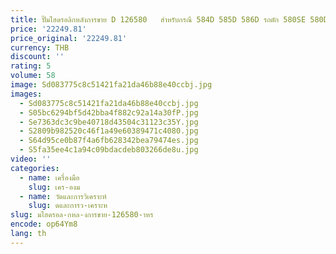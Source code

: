 ```yaml
---
title: ปั๊มไฮดรอลิกหลังการขาย D 126580   สําหรับกรณี 584D 585D 586D รถตัก 580SE 580D 580E 580SD
price: '22249.81'
price_original: '22249.81'
currency: THB
discount: ''
rating: 5
volume: 58
image: Sd083775c8c51421fa21da46b88e40ccbj.jpg
images:
  - Sd083775c8c51421fa21da46b88e40ccbj.jpg
  - S05bc6294bf5d42bba4f882c92a14a30fP.jpg
  - Se7363dc3c9be40718d43504c31123c35Y.jpg
  - S2809b982520c46f1a49e60389471c4080.jpg
  - S64d95ce0b87f4a6fb628342bea79474es.jpg
  - S5fa35ee4c1a94c09bdacdeb803266de8u.jpg
video: ''
categories:
  - name: เครื่องมือ
    slug: เคร-องม
  - name: วัดและการวิเคราะห์
    slug: ดและการว-เคราะห
slug: มไฮดรอล-กหล-งการขาย-126580-าหร
encode: op64Ym8
lang: th
---
```

  